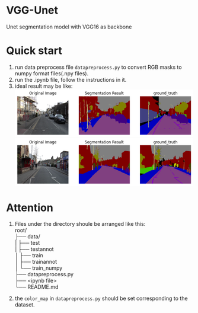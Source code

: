# VGG-Unet
Unet segmentation model with VGG16 as backbone

# Quick start
1. run data preprocess file `datapreprocess.py` to convert RGB masks to numpy format files(.npy files).
2. run the .ipynb file, follow the instructions in it.
3. ideal result may be like:   
    ![output1](output1.png)  
    ![output2](output2.png)
# Attention
1. Files under the directory shoule be arranged like this:   
  root/   
  ├── data/   
  |   ├── test   
  |   ├── testannot   
  │   ├── train   
  │   ├── trainannot   
  │   └── train_numpy   
  ├── datapreprocess.py   
  ├── \<ipynb file\>   
  └── README.md   

2. the `color_map` in `datapreprocess.py` should be set corresponding to the dataset.
